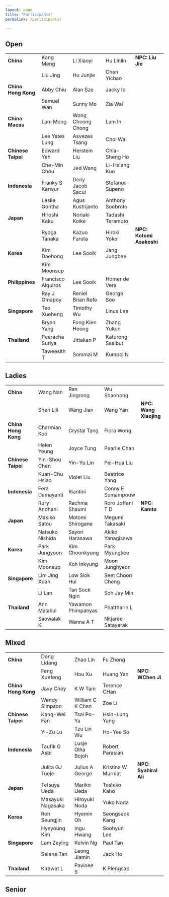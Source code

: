 ```yaml
---
layout: page
title: "Participants"
permalink: /participants/

---
```


## Open
<table>
<tbody>
<tr>
  <td><b>China</b></td>
  <td>Kang Meng</td>
  <td>Li Xiaoyi</td>
  <td>Hu Linlin</td>
  <td><b>NPC: Liu Jie</b></td>
</tr>
<tr>
  <td>&nbsp;</td>
  <td>Liu Jing</td>
  <td>Hu Junjie</td>
  <td>Chen Yichao</td>
  <td>&nbsp;</td>
</tr>
<tr>
  <td><b>China Hong Kong</b></td>
  <td>Abby Chiu</td>
  <td>Alan Sze</td>
  <td>Jacky Ip</td>
  <td></td>
</tr>
<tr>
  <td>&nbsp;</td>
  <td>Samuel Wan</td>
  <td>Sunny Mo</td>
  <td>Zia Wai</td>
  <td>&nbsp;</td>
</tr>
  <tr>
  <td><b>China Macau</b></td>
  <td>Lam Meng</td>
  <td>Wong Cheong Chong</td>
  <td>Lam In</td>
  <td></td>
</tr>
<tr>
  <td>&nbsp;</td>
  <td>Lee Yates Lung</td>
  <td>Asvezes Tsang</td>
  <td>Choi Wai</td>
  <td>&nbsp;</td>
</tr>
<tr>
  <td><b>Chinese Taipei</b></td>
  <td>Edward Yeh</td>
  <td>Herstein Liu</td>
  <td>Chia-Sheng Ho</td>
  <td></td>
</tr>
<tr>
  <td>&nbsp;</td>
  <td>Che-Min Chou</td>
  <td>Jed Wang</td>
  <td>Li-Hsiang Kuo</td>
  <td>&nbsp;</td>
</tr>
<tr>
  <td><b>Indonesia</b></td>
  <td>Franky S Karwur</td>
  <td>Deny Jacob Sacul</td>
  <td>Stefanus Supeno</td>
  <td></td>
</tr>
<tr>
  <td>&nbsp;</td>
  <td>Leslie Gontha</td>
  <td>Agus Kustrijanto</td>
  <td>Anthony Soebroto</td>
  <td>&nbsp;</td>
</tr>
<tr>
  <td><b>Japan</b></td>
  <td>Hiroshi Kaku</td>
  <td>Noriaki Koike</td>
  <td>Tadashi Teramoto</td>
  <td></td>
</tr>
<tr>
  <td>&nbsp;</td>
  <td>Ryoga Tanaka</td>
  <td>Kazuo Furuta</td>
  <td>Hiroki Yokoi</td>
  <td><b>NPC: Kotomi Asakoshi</b></td>
</tr>
<tr>
  <td><b>Korea</b></td>
  <td>Kim Daehong</td>
  <td>Lee Sooik</td>
  <td>Jang Jungbae</td>
  <td></td>
</tr>
<tr>
  <td>&nbsp;</td>
  <td>Kim Moonsup</td>
  <td></td>
  <td></td>
  <td></td>
</tr>
<tr>
  <td><b>Philippines</b></td>
  <td>Francisco Alquiros</td>
  <td>Lee Sooik</td>
  <td>Homer de Vera</td>
  <td></td>
</tr>
<tr>
  <td>&nbsp;</td>
  <td>Ray J Omapoy</td>
  <td>Reniel Brian Refe</td>
  <td>George Soo</td>
  <td></td>
</tr>
<tr>
  <td><b>Singapore</b></td>
  <td>Teo Xueheng</td>
  <td>Timothy Wu</td>
  <td>Linus Lee</td>
  <td></td>
</tr>
<tr>
  <td>&nbsp;</td>
  <td>Bryan Yang</td>
  <td>Fong Kien Hoong</td>
  <td>Zhang Yukun</td>
  <td></td>
</tr>
<tr>
  <td><b>Thailand</b></td>
  <td>Peeracha Suriya</td>
  <td>Jittakan P</td>
  <td>Katurong Sasibut</td>
  <td></td>
</tr>
<tr>
  <td>&nbsp;</td>
  <td>Taweesith T</td>
  <td>Sommai M</td>
  <td>Kumpol N</td>
  <td></td>
</tr>
</tbody>
</table>

## Ladies
<table>
<tbody>
<tr>
  <td><b>China</b></td>
  <td>Wang Nan</td>
  <td>Ran Jingrong</td>
  <td>Wu Shaohong</td>
  <td></td>
</tr>
<tr>
  <td>&nbsp;</td>
  <td>Shen Lili</td>
  <td>Wang Jian</td>
  <td>Wang Yan</td>
  <td><b>NPC: Wang Xiaojing</b></td>
</tr>
<tr>
  <td><b>China Hong Kong</b></td>
  <td>Charmian Koo</td>
  <td>Crystal Tang</td>
  <td>Flora Wong</td>
  <td></td>
</tr>
<tr>
  <td>&nbsp;</td>
  <td>Helen Yeung</td>
  <td>Joyce Tung</td>
  <td>Pearlie Chan</td>
  <td>&nbsp;</td>
</tr>
<tr>
  <td><b>Chinese Taipei</b></td>
  <td>Yin-Shou Chen</td>
  <td>Yin-Yu Lin</td>
  <td>Pei-Hua Liu</td>
  <td></td>
</tr>
<tr>
  <td>&nbsp;</td>
  <td>Kuan-Chu Hsiao</td>
  <td>Violet Liu</td>
  <td>Beatrice Yang</td>
  <td>&nbsp;</td>
</tr>
<tr>
  <td><b>Indonesia</b></td>
  <td>Fera Damayanti</td>
  <td>Riantini</td>
  <td>Conny E Sumampouw</td>
  <td></td>
</tr>
<tr>
  <td>&nbsp;</td>
  <td>Rury Andhani</td>
  <td>Rachma Shaumi</td>
  <td>Roro Joffani T D</td>
  <td><b>NPC: Kamto</b></td>
</tr>
<tr>
  <td><b>Japan</b></td>
  <td>Makiko Satou</td>
  <td>Motomi Shirogane</td>
  <td>Megumi Takasaki</td>
  <td></td>
</tr>
<tr>
  <td>&nbsp;</td>
  <td>Natsuko Nishida</td>
  <td>Sayori Harasawa</td>
  <td>Akiko Yanagisawa</td>
  <td></td>
</tr>
<tr>
  <td><b>Korea</b></td>
  <td>Park Jungyoon</td>
  <td>Kim Choonkyung</td>
  <td>Park Myungkee</td>
  <td></td>
</tr>
<tr>
  <td>&nbsp;</td>
  <td>Kim Moonsup</td>
  <td>Koh Inkyung</td>
  <td>Moon Junghyeon</td>
  <td></td>
</tr>
<tr>
  <td><b>Singapore</b></td>
  <td>Lim Jing Xuan</td>
  <td>Low Siok Hui</td>
  <td>Seet Choon Cheng</td>
  <td></td>
</tr>
<tr>
  <td>&nbsp;</td>
  <td>Li Lan</td>
  <td>Tan Sock Ngin</td>
  <td>Soh Jay Min</td>
  <td></td>
</tr>
<tr>
  <td><b>Thailand</b></td>
  <td>Ann Malakul</td>
  <td>Yawamon Phimpanyas</td>
  <td>Phattharin L</td>
  <td></td>
</tr>
<tr>
  <td>&nbsp;</td>
  <td>Saowalak K</td>
  <td>Wanna A T</td>
  <td>Nitjaree Satayarak</td>
  <td></td>
</tr>
</tbody>
</table>


## Mixed
<table>
<tbody>
<tr>
  <td><b>China</b></td>
  <td>Dong Lidang</td>
  <td>Zhao Lin</td>
  <td>Fu Zhong</td>
  <td></td>
</tr>
<tr>
  <td>&nbsp;</td>
  <td>Feng Xuefeng</td>
  <td>Hou Xu</td>
  <td>Huang Yan</td>
  <td><b>NPC: WChen Ji</b></td>
</tr>
<tr>
  <td><b>China Hong Kong</b></td>
  <td>Javy Choy</td>
  <td>K W Tam</td>
  <td>Terence CHan</td>
  <td></td>
</tr>
<tr>
  <td>&nbsp;</td>
  <td>Wendy Simpson</td>
  <td>William C K Chan</td>
  <td>Zoe Li</td>
  <td>&nbsp;</td>
</tr>
<tr>
  <td><b>Chinese Taipei</b></td>
  <td>Kang-Wei Fan</td>
  <td>Tsai Po-Ya</td>
  <td>Hsin-Lung Yang</td>
  <td></td>
</tr>
<tr>
  <td>&nbsp;</td>
  <td>Yi-Zu Lu</td>
  <td>Tzu Lin Wu</td>
  <td>Ho-Yee So</td>
  <td>&nbsp;</td>
</tr>
<tr>
  <td><b>Indonesia</b></td>
  <td>Taufik G Asbi</td>
  <td>Lusje Olha Bojoh</td>
  <td>Robert Parasian</td>
  <td></td>
</tr>
<tr>
  <td>&nbsp;</td>
  <td>Julita GJ Tueje</td>
  <td>Julius A George</td>
  <td>Kristina W Murniat</td>
  <td><b>NPC: Syahiral Ali</b></td>
</tr>
<tr>
  <td><b>Japan</b></td>
  <td>Tetsuya Ueda</td>
  <td>Mariko Ueda</td>
  <td>Toshiko Kaho</td>
  <td></td>
</tr>
<tr>
  <td>&nbsp;</td>
  <td>Masayuki Nagasaka</td>
  <td>Hiroyuki Noda</td>
  <td>Yuko Noda</td>
  <td></td>
</tr>
<tr>
  <td><b>Korea</b></td>
  <td>Roh Seungjin</td>
  <td>Hyemin Oh</td>
  <td>Seongseok Kang</td>
  <td></td>
</tr>
<tr>
  <td>&nbsp;</td>
  <td>Hyeyoung Kim</td>
  <td>Ingu Hwang</td>
  <td>Soohyun Lee</td>
  <td></td>
</tr>
<tr>
  <td><b>Singapore</b></td>
  <td>Lam Zeying</td>
  <td>Kelvin Ng</td>
  <td>Paul Tan</td>
  <td></td>
</tr>
<tr>
  <td>&nbsp;</td>
  <td>Selene Tan</td>
  <td>Leong Jiamin</td>
  <td>Jack Ho</td>
  <td></td>
</tr>
<tr>
  <td><b>Thailand</b></td>
  <td>Kirawat L</td>
  <td>Pavinee S</td>
  <td>K Plengsap</td>
  <td></td>
</tr>
<tr>
</tbody>
</table>

## Senior

<table>
<tbody>
  
</tbody>
</table>  
